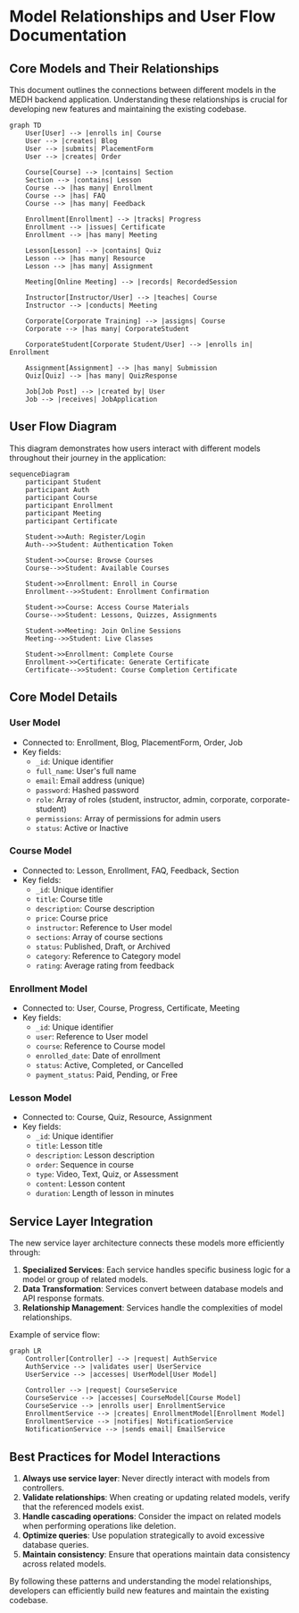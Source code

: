 # Model Relationships and User Flow Documentation

## Core Models and Their Relationships

This document outlines the connections between different models in the MEDH backend application. Understanding these relationships is crucial for developing new features and maintaining the existing codebase.

```mermaid
graph TD
    User[User] --> |enrolls in| Course
    User --> |creates| Blog
    User --> |submits| PlacementForm
    User --> |creates| Order
    
    Course[Course] --> |contains| Section
    Section --> |contains| Lesson
    Course --> |has many| Enrollment
    Course --> |has| FAQ
    Course --> |has many| Feedback
    
    Enrollment[Enrollment] --> |tracks| Progress
    Enrollment --> |issues| Certificate
    Enrollment --> |has many| Meeting
    
    Lesson[Lesson] --> |contains| Quiz
    Lesson --> |has many| Resource
    Lesson --> |has many| Assignment
    
    Meeting[Online Meeting] --> |records| RecordedSession
    
    Instructor[Instructor/User] --> |teaches| Course
    Instructor --> |conducts| Meeting
    
    Corporate[Corporate Training] --> |assigns| Course
    Corporate --> |has many| CorporateStudent
    
    CorporateStudent[Corporate Student/User] --> |enrolls in| Enrollment
    
    Assignment[Assignment] --> |has many| Submission
    Quiz[Quiz] --> |has many| QuizResponse
    
    Job[Job Post] --> |created by| User
    Job --> |receives| JobApplication
```

## User Flow Diagram

This diagram demonstrates how users interact with different models throughout their journey in the application:

```mermaid
sequenceDiagram
    participant Student
    participant Auth
    participant Course
    participant Enrollment
    participant Meeting
    participant Certificate
    
    Student->>Auth: Register/Login
    Auth-->>Student: Authentication Token
    
    Student->>Course: Browse Courses
    Course-->>Student: Available Courses
    
    Student->>Enrollment: Enroll in Course
    Enrollment-->>Student: Enrollment Confirmation
    
    Student->>Course: Access Course Materials
    Course-->>Student: Lessons, Quizzes, Assignments
    
    Student->>Meeting: Join Online Sessions
    Meeting-->>Student: Live Classes
    
    Student->>Enrollment: Complete Course
    Enrollment->>Certificate: Generate Certificate
    Certificate-->>Student: Course Completion Certificate
```

## Core Model Details

### User Model
- Connected to: Enrollment, Blog, PlacementForm, Order, Job
- Key fields:
  - `_id`: Unique identifier
  - `full_name`: User's full name
  - `email`: Email address (unique)
  - `password`: Hashed password
  - `role`: Array of roles (student, instructor, admin, corporate, corporate-student)
  - `permissions`: Array of permissions for admin users
  - `status`: Active or Inactive

### Course Model
- Connected to: Lesson, Enrollment, FAQ, Feedback, Section
- Key fields:
  - `_id`: Unique identifier
  - `title`: Course title
  - `description`: Course description
  - `price`: Course price
  - `instructor`: Reference to User model
  - `sections`: Array of course sections
  - `status`: Published, Draft, or Archived
  - `category`: Reference to Category model
  - `rating`: Average rating from feedback

### Enrollment Model
- Connected to: User, Course, Progress, Certificate, Meeting
- Key fields:
  - `_id`: Unique identifier
  - `user`: Reference to User model
  - `course`: Reference to Course model
  - `enrolled_date`: Date of enrollment
  - `status`: Active, Completed, or Cancelled
  - `payment_status`: Paid, Pending, or Free

### Lesson Model
- Connected to: Course, Quiz, Resource, Assignment
- Key fields:
  - `_id`: Unique identifier
  - `title`: Lesson title
  - `description`: Lesson description
  - `order`: Sequence in course
  - `type`: Video, Text, Quiz, or Assessment
  - `content`: Lesson content
  - `duration`: Length of lesson in minutes

## Service Layer Integration

The new service layer architecture connects these models more efficiently through:

1. **Specialized Services**: Each service handles specific business logic for a model or group of related models.
2. **Data Transformation**: Services convert between database models and API response formats.
3. **Relationship Management**: Services handle the complexities of model relationships.

Example of service flow:

```mermaid
graph LR
    Controller[Controller] --> |request| AuthService
    AuthService --> |validates user| UserService
    UserService --> |accesses| UserModel[User Model]
    
    Controller --> |request| CourseService
    CourseService --> |accesses| CourseModel[Course Model]
    CourseService --> |enrolls user| EnrollmentService
    EnrollmentService --> |creates| EnrollmentModel[Enrollment Model]
    EnrollmentService --> |notifies| NotificationService
    NotificationService --> |sends email| EmailService
```

## Best Practices for Model Interactions

1. **Always use service layer**: Never directly interact with models from controllers.
2. **Validate relationships**: When creating or updating related models, verify that the referenced models exist.
3. **Handle cascading operations**: Consider the impact on related models when performing operations like deletion.
4. **Optimize queries**: Use population strategically to avoid excessive database queries.
5. **Maintain consistency**: Ensure that operations maintain data consistency across related models.

By following these patterns and understanding the model relationships, developers can efficiently build new features and maintain the existing codebase. 